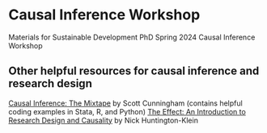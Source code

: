 # Causal Inference Workshop
Materials for Sustainable Development PhD Spring 2024 Causal Inference Workshop


## Other helpful resources for causal inference and research design 

[Causal Inference: The Mixtape](https://mixtape.scunning.com/) by Scott Cunningham (contains helpful coding examples in Stata, R, and Python)
[The Effect: An Introduction to Research Design and Causality](https://theeffectbook.net/index.html) by Nick Huntington-Klein
